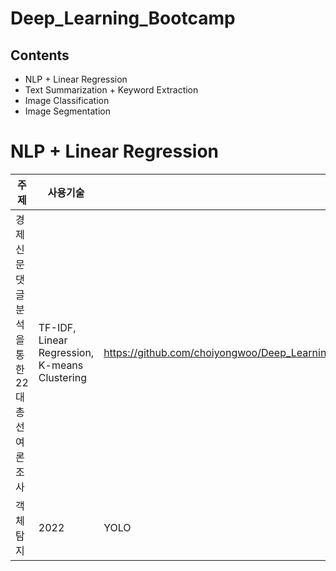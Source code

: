 # Deep_Learning_Bootcamp

## Contents
+ NLP + Linear Regression
+ Text Summarization + Keyword Extraction
+ Image Classification
+ Image Segmentation

# NLP + Linear Regression
주제                                         | 사용기술|                        링크
|--------------------------------------------|-------|-------|
경제 신문 댓글 분석을 통한 22대 총선 여론조사 | TF-IDF, Linear Regression, K-means Clustering | https://github.com/choiyongwoo/Deep_Learning_Bootcamp/blob/main/text_mining_project_1/text_mining_project1_%EB%B0%9C%ED%91%9C%EC%9E%90%EB%A3%8C.pdf
객체탐지 | 2022 | YOLO | [링크를걸겠습니다.](https://github.com/shiny0510/pycaret)

